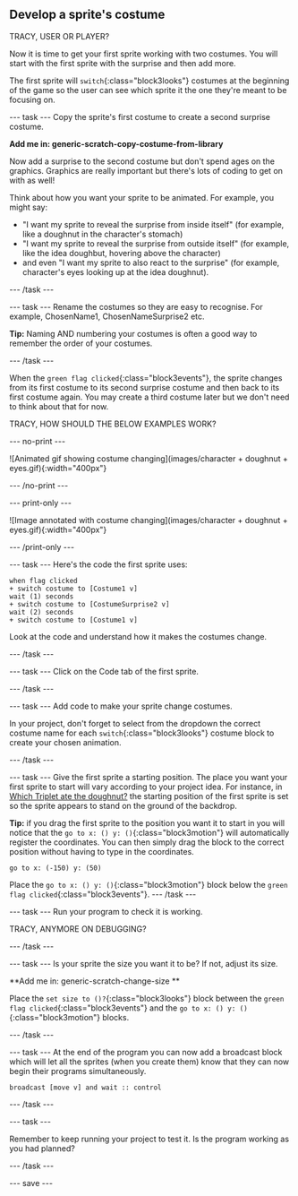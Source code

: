 ## Develop a sprite's costume
TRACY, USER OR PLAYER?

Now it is time to get your first sprite working with two costumes. You will start with the first sprite with the surprise and then add more. 

The first sprite will `switch`{:class="block3looks"} costumes at the beginning of the game so the user can see which sprite it the one they're meant to be focusing on.

--- task ---
Copy the sprite's first costume to create a second surprise costume.

**Add me in: generic-scratch-copy-costume-from-library**

Now add a surprise to the second costume but don't spend ages on the graphics. Graphics are really important but there's lots of coding to get on with as well!

Think about how you want your sprite to be animated. For example, you might say:
+ "I want my sprite to reveal the surprise from inside itself" (for example, like a doughnut in the character's stomach)
+ "I want my sprite to reveal the surprise from outside itself" (for example, like the idea doughbut, hovering above the character)
+ and even "I want my sprite to also react to the surprise" (for example, character's eyes looking up at the idea doughnut).

--- /task ---

--- task ---
Rename the costumes so they are easy to recognise. For example, ChosenName1, ChosenNameSurprise2 etc.

**Tip:** Naming AND numbering your costumes is often a good way to remember the order of your costumes.

--- /task ---

When the `green flag clicked`{:class="block3events"}, the sprite changes from its first costume to its second surprise costume and then back to its first costume  again. You may create a third costume later but we don't need to think about that for now.

TRACY, HOW SHOULD THE BELOW EXAMPLES WORK?

--- no-print ---

![Animated gif showing costume changing](images/character + doughnut + eyes.gif){:width="400px"}

--- /no-print ---

--- print-only ---

![Image annotated with costume changing](images/character + doughnut + eyes.gif){:width="400px"}

--- /print-only ---

--- task ---
Here's the code the first sprite uses:

```blocks3
when flag clicked
+ switch costume to [Costume1 v]
wait (1) seconds
+ switch costume to [CostumeSurprise2 v]
wait (2) seconds
+ switch costume to [Costume1 v]
```
Look at the code and understand how it makes the costumes change.

--- /task ---

--- task ---
Click on the Code tab of the first sprite.

--- /task ---

--- task ---
Add code to make your sprite change costumes.

In your project, don't forget to select from the dropdown the correct costume name for each `switch`{:class="block3looks"} costume block to create your chosen animation. 

--- /task ---

--- task ---
Give the first sprite a starting position. The place you want your first sprite to start will vary according to your project idea. For instance, in [Which Triplet ate the doughnut?](https://scratch.mit.edu/projects/411558897) the starting position of the first sprite is set so the sprite appears to stand on the ground of the backdrop.

**Tip:** if you drag the first sprite to the position you want it to start in you will notice that the `go to x: () y: ()`{:class="block3motion"} will automatically register the coordinates. You can then simply drag the block to the correct position without having to type in the coordinates.

```blocks3
go to x: (-150) y: (50)
```
Place the `go to x: () y: ()`{:class="block3motion"} block below the `green flag clicked`{:class="block3events"}.
--- /task ---

--- task ---
Run your program to check it is working.

TRACY, ANYMORE ON DEBUGGING?

--- /task ---

--- task ---
Is your sprite the size you want it to be? If not, adjust its size.

**Add me in: generic-scratch-change-size **

Place the `set size to ()?`{:class="block3looks"} block between the `green flag clicked`{:class="block3events"} and the `go to x: () y: ()`{:class="block3motion"}  blocks.

--- /task ---

--- task ---
At the end of the program you can now add a broadcast block which will let all the sprites (when you create them) know that they can now begin their programs simultaneously.

```blocks3
broadcast [move v] and wait :: control
```

--- /task ---

--- task ---

Remember to keep running your project to test it. Is the program working as you had planned?

--- /task ---

--- save ---
